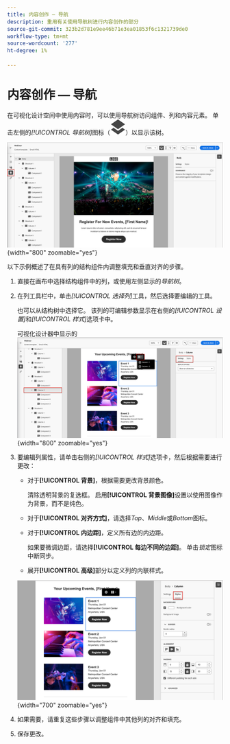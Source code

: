 ```yaml
---
title: 内容创作 — 导航
description: 重用有关使用导航树进行内容创作的部分
source-git-commit: 323b2d781e9ee46b71e3ea01853f6c1321739de0
workflow-type: tm+mt
source-wordcount: '277'
ht-degree: 1%

---
```


# 内容创作 — 导航

在可视化设计空间中使用内容时，可以使用导航树访问组件、列和内容元素。 单击左侧的&#x200B;_[!UICONTROL 导航树]_&#x200B;图标（![导航树图标](../assets/do-not-localize/icon-navigation-tree.svg)）以显示该树。

![访问内容层](../assets/content-design-shared/content-design-layers.png){width="800" zoomable="yes"}

以下示例概述了在具有列的结构组件内调整填充和垂直对齐的步骤。

1. 直接在画布中选择结构组件中的列，或使用左侧显示的&#x200B;_导航树_。

1. 在列工具栏中，单击&#x200B;_[!UICONTROL 选择列]_&#x200B;工具，然后选择要编辑的工具。

   也可以从结构树中选择它。 该列的可编辑参数显示在右侧的&#x200B;_[!UICONTROL 设置]_&#x200B;和&#x200B;_[!UICONTROL 样式]_&#x200B;选项卡中。

   可视化设计器中显示的![列组件](../assets/content-design-shared/content-design-layers-column-select.png){width="800" zoomable="yes"}

1. 要编辑列属性，请单击右侧的&#x200B;_[!UICONTROL 样式]_&#x200B;选项卡，然后根据需要进行更改：

   * 对于&#x200B;**[!UICONTROL 背景]**，根据需要更改背景颜色。

     清除透明背景的复选框。 启用&#x200B;**[!UICONTROL 背景图像]**&#x200B;设置以使用图像作为背景，而不是纯色。

   * 对于&#x200B;**[!UICONTROL 对齐方式]**，请选择&#x200B;_Top_、_Middle_&#x200B;或&#x200B;_Bottom_&#x200B;图标。
   * 对于&#x200B;**[!UICONTROL 内边距]**，定义所有边的内边距。

     如果要微调边距，请选择&#x200B;**[!UICONTROL 每边不同的边距]**。 单击&#x200B;_锁定_&#x200B;图标中断同步。

   * 展开&#x200B;**[!UICONTROL 高级]**&#x200B;部分以定义列的内联样式。

   ![更改选定列的样式](../assets/content-design-shared/content-design-layers-column-styles.png){width="700" zoomable="yes"}

1. 如果需要，请重复这些步骤以调整组件中其他列的对齐和填充。

1. 保存更改。
